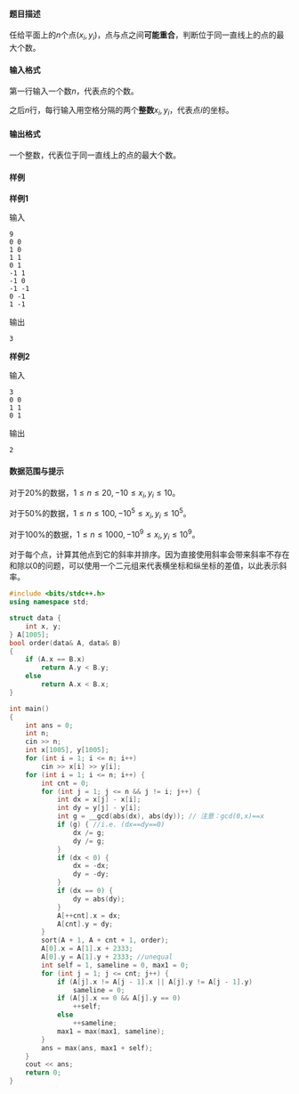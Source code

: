 #### 题目描述

任给平面上的$n$个点$(x_i, y_i)$，点与点之间**可能重合**，判断位于同一直线上的点的最大个数。

#### 输入格式

第一行输入一个数$n$，代表点的个数。

之后$n$行，每行输入用空格分隔的两个**整数**$x_i, y_i$，代表点$i$的坐标。

#### 输出格式

一个整数，代表位于同一直线上的点的最大个数。

#### 样例

**样例1**

输入

```
9
0 0
1 0
1 1
0 1
-1 1
-1 0
-1 -1
0 -1
1 -1
```

输出

```
3
```

**样例2**

输入

```
3
0 0
1 1
0 1
```

输出

```
2
```

#### 数据范围与提示

对于20%的数据，$1 \le n \le 20, -10 \le x_i, y_i \le 10$。

对于50%的数据，$1 \le n \le 100, -10^5 \le x_i, y_i \le 10^5$。

对于100%的数据，$1 \le n \le 1000, -10^9 \le x_i, y_i \le 10^9$。



对于每个点，计算其他点到它的斜率并排序。因为直接使用斜率会带来斜率不存在和除以0的问题，可以使用一个二元组来代表横坐标和纵坐标的差值，以此表示斜率。

```c++
#include <bits/stdc++.h>
using namespace std;

struct data {
    int x, y;
} A[1005];
bool order(data& A, data& B)
{
    if (A.x == B.x)
        return A.y < B.y;
    else
        return A.x < B.x;
}

int main()
{
    int ans = 0;
    int n;
    cin >> n;
    int x[1005], y[1005];
    for (int i = 1; i <= n; i++)
        cin >> x[i] >> y[i];
    for (int i = 1; i <= n; i++) {
        int cnt = 0;
        for (int j = 1; j <= n && j != i; j++) {
            int dx = x[j] - x[i];
            int dy = y[j] - y[i];
            int g = __gcd(abs(dx), abs(dy)); // 注意：gcd(0,x)==x
            if (g) { //i.e. (dx==dy==0)
                dx /= g;
                dy /= g;
            }
            if (dx < 0) {
                dx = -dx;
                dy = -dy;
            }
            if (dx == 0) {
                dy = abs(dy);
            }
            A[++cnt].x = dx;
            A[cnt].y = dy;
        }
        sort(A + 1, A + cnt + 1, order);
        A[0].x = A[1].x + 2333;
        A[0].y = A[1].y + 2333; //unequal
        int self = 1, sameline = 0, max1 = 0;
        for (int j = 1; j <= cnt; j++) {
            if (A[j].x != A[j - 1].x || A[j].y != A[j - 1].y)
                sameline = 0;
            if (A[j].x == 0 && A[j].y == 0)
                ++self;
            else
                ++sameline;
            max1 = max(max1, sameline);
        }
        ans = max(ans, max1 + self);
    }
    cout << ans;
    return 0;
}
```

